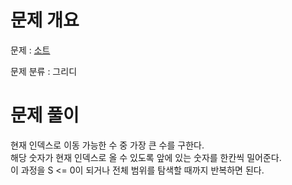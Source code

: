 # 문제 개요

문제 : [소트](https://www.acmicpc.net/problem/1083)

문제 분류 : 그리디

# 문제 풀이

현재 인덱스로 이동 가능한 수 중 가장 큰 수를 구한다.  
해당 숫자가 현재 인덱스로 올 수 있도록 앞에 있는 숫자를 한칸씩 밀어준다.  
이 과정을 S <= 0이 되거나 전체 범위를 탐색할 때까지 반복하면 된다.
